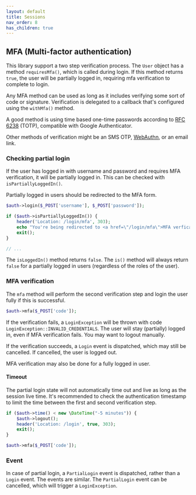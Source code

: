 ```yaml
---
layout: default
title: Sessions
nav_order: 8
has_children: true
---
```


MFA (Multi-factor authentication)
---

This library support a two step verification process. The `User` object has a method `requiresMfa()`, which is called
during login. If this method returns `true`, the user will be partially logged in, requiring mfa verification to
complete to login.

Any MFA method can be used as long as it includes verifying some sort of code or signature. Verification is delegated
to a callback that's configured using the `withMfa()` method. 

A good method is using time based one-time passwords according to [RFC 6238](http://tools.ietf.org/html/rfc6238) (TOTP),
compatible with Google Authenticator.

Other methods of verification might be an SMS OTP, [WebAuthn](https://webauthn.guide/), or an email link.

### Checking partial login

If the user has logged in with username and password and requires MFA verification, it will be partially
logged in. This can be checked with `isPartiallyLoggedIn()`.

Partially logged in users should be redirected to the MFA form.

```php
$auth->login($_POST['username'], $_POST['password']);

if ($auth->isPartiallyLoggedIn()) {
    header('Location: /login/mfa', 303);
    echo "You're being redirected to <a href=\"/login/mfa\">MFA verfication</a>";
    exit();
}

// ...
```

The `isLoggedIn()` method returns `false`. The `is()` method will always return `false` for a partially
logged in users (regardless of the roles of the user).

### MFA verification

The `mfa` method will perform the second verification step and login the user fully if this is successful. 

```php
$auth->mfa($_POST['code']);
```

If the verification fails, a `LoginException` will be thrown with code `LoginException::INVALID_CREDENTIALS`.
The user will stay (partially) logged in, even if MFA verification fails. You may want to logout manually.

If the verification succeeds, a `Login` event is dispatched, which may still be cancelled. If cancelled, the user is
logged out.

MFA verification may also be done for a fully logged in user.

#### Timeout

The partial login state will not automatically time out and live as long as the session live time. It's recommended to
check the authentication timestamp to limit the time between the first and second verification step.

```php
if ($auth->time() < new \DateTime("-5 minutes")) {
    $auth->logout();
    header('Location: /login', true, 303);
    exit();
}

$auth->mfa($_POST['code']);
```

### Event

In case of partial login, a `PartialLogin` event is dispatched, rather than a `Login` event. The events are similar. The
`PartialLogin` event can be cancelled, which will trigger a `LoginException`.
